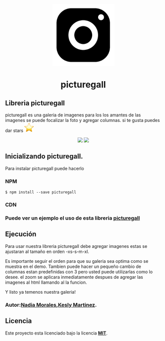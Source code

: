 
<p align="center">
	<img src="assets/img/logo.png" width="200px" height="200px">
</p>
<h1 align="center">picturegall</h1>

## Libreria picturegall
picturegall es una galeria de imagenes para los los amantes de las imagenes se puede focalizar la foto y agregar columnas. si te gusta puedes dar stars <img src="assets/img/srtar.jpg" width="30px" height="30px">
<div align="center"><img src="https://img.shields.io/apm/l/vim-mode.svg">
<img src="https://img.shields.io/npm/v/@cycle/core.svg">
</div>


## Inicializando picturegall.
Para instalar picturegall puede hacerlo
### NPM 
	$ npm install --save picturegall

### CDN 
<script src="https://cdn.jsdelivr.net/npm/picturegall@2.0.0/lib/index.js"></script>

### Puede ver un ejemplo el uso de esta libreria [**picturegall**](https://ayitaxd.github.io/Library/)

## Ejecución

Para usar nuestra libreria picturegall debe agregar imagenes estas se ajustaran al tamaño en orden 
-xs-s-m-xl. 

Es importante seguir el orden para que su galeria sea optima como se muestra en el demo. Tambien puede hacer un pequeño cambio de columnas estan predefinidas con 3 pero usted puede utilizarlas como lo desee. el zoom se aplicara inmediatamente despues de agregar las imagenes al html llamando al la funcion. 

Y listo ya temenos nuestra galeria!

### Autor:[Nadia Morales](https://github.com/AyitaXD),[Kesly Martinez](https://github.com/keslymartinez).


## Licencia 
  Este proyecto esta licenciado bajo la licencia [**MIT**](https://opensource.org/licenses/MIT).

